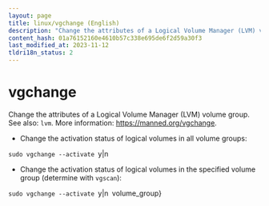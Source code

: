 ```yaml
---
layout: page
title: linux/vgchange (English)
description: "Change the attributes of a Logical Volume Manager (LVM) volume group."
content_hash: 01a76152160e4610b57c338e695de6f2d59a30f3
last_modified_at: 2023-11-12
tldri18n_status: 2
---
```

# vgchange

Change the attributes of a Logical Volume Manager (LVM) volume group.
See also: `lvm`.
More information: <https://manned.org/vgchange>.

- Change the activation status of logical volumes in all volume groups:

`sudo vgchange --activate `<span class="tldr-var badge badge-pill bg-dark-lm bg-white-dm text-white-lm text-dark-dm font-weight-bold">y|n</span>

- Change the activation status of logical volumes in the specified volume group (determine with `vgscan`):

`sudo vgchange --activate `<span class="tldr-var badge badge-pill bg-dark-lm bg-white-dm text-white-lm text-dark-dm font-weight-bold">y|n</span>` `<span class="tldr-var badge badge-pill bg-dark-lm bg-white-dm text-white-lm text-dark-dm font-weight-bold">volume_group}</span>
